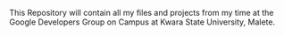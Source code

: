 This Repository will contain all my files and projects from my time at the Google Developers Group on Campus at Kwara State University, Malete.
